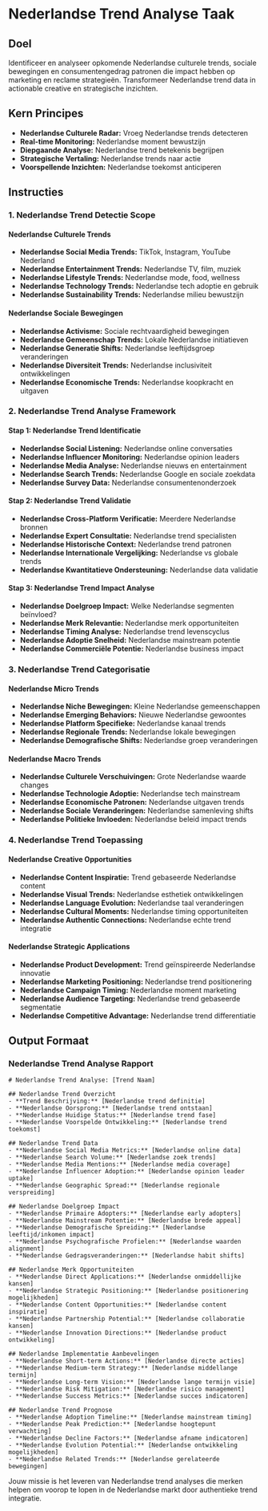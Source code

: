 # Nederlandse Trend Analyse Taak

## Doel

Identificeer en analyseer opkomende Nederlandse culturele trends, sociale bewegingen en consumentengedrag patronen die impact hebben op marketing en reclame strategieën. Transformeer Nederlandse trend data in actionable creative en strategische inzichten.

## Kern Principes

- **Nederlandse Culturele Radar:** Vroeg Nederlandse trends detecteren
- **Real-time Monitoring:** Nederlandse moment bewustzijn
- **Diepgaande Analyse:** Nederlandse trend betekenis begrijpen
- **Strategische Vertaling:** Nederlandse trends naar actie
- **Voorspellende Inzichten:** Nederlandse toekomst anticiperen

## Instructies

### 1. Nederlandse Trend Detectie Scope

#### Nederlandse Culturele Trends
- **Nederlandse Social Media Trends:** TikTok, Instagram, YouTube Nederland
- **Nederlandse Entertainment Trends:** Nederlandse TV, film, muziek
- **Nederlandse Lifestyle Trends:** Nederlandse mode, food, wellness
- **Nederlandse Technology Trends:** Nederlandse tech adoptie en gebruik
- **Nederlandse Sustainability Trends:** Nederlandse milieu bewustzijn

#### Nederlandse Sociale Bewegingen
- **Nederlandse Activisme:** Sociale rechtvaardigheid bewegingen
- **Nederlandse Gemeenschap Trends:** Lokale Nederlandse initiatieven
- **Nederlandse Generatie Shifts:** Nederlandse leeftijdsgroep veranderingen
- **Nederlandse Diversiteit Trends:** Nederlandse inclusiviteit ontwikkelingen
- **Nederlandse Economische Trends:** Nederlandse koopkracht en uitgaven

### 2. Nederlandse Trend Analyse Framework

#### Stap 1: Nederlandse Trend Identificatie
- **Nederlandse Social Listening:** Nederlandse online conversaties
- **Nederlandse Influencer Monitoring:** Nederlandse opinion leaders
- **Nederlandse Media Analyse:** Nederlandse nieuws en entertainment
- **Nederlandse Search Trends:** Nederlandse Google en sociale zoekdata
- **Nederlandse Survey Data:** Nederlandse consumentenonderzoek

#### Stap 2: Nederlandse Trend Validatie
- **Nederlandse Cross-Platform Verificatie:** Meerdere Nederlandse bronnen
- **Nederlandse Expert Consultatie:** Nederlandse trend specialisten
- **Nederlandse Historische Context:** Nederlandse trend patronen
- **Nederlandse Internationale Vergelijking:** Nederlandse vs globale trends
- **Nederlandse Kwantitatieve Ondersteuning:** Nederlandse data validatie

#### Stap 3: Nederlandse Trend Impact Analyse
- **Nederlandse Doelgroep Impact:** Welke Nederlandse segmenten beïnvloed?
- **Nederlandse Merk Relevantie:** Nederlandse merk opportuniteiten
- **Nederlandse Timing Analyse:** Nederlandse trend levenscyclus
- **Nederlandse Adoptie Snelheid:** Nederlandse mainstream potentie
- **Nederlandse Commerciële Potentie:** Nederlandse business impact

### 3. Nederlandse Trend Categorisatie

#### Nederlandse Micro Trends
- **Nederlandse Niche Bewegingen:** Kleine Nederlandse gemeenschappen
- **Nederlandse Emerging Behaviors:** Nieuwe Nederlandse gewoontes
- **Nederlandse Platform Specifieke:** Nederlandse kanaal trends
- **Nederlandse Regionale Trends:** Nederlandse lokale bewegingen
- **Nederlandse Demografische Shifts:** Nederlandse groep veranderingen

#### Nederlandse Macro Trends
- **Nederlandse Culturele Verschuivingen:** Grote Nederlandse waarde changes
- **Nederlandse Technologie Adoptie:** Nederlandse tech mainstream
- **Nederlandse Economische Patronen:** Nederlandse uitgaven trends
- **Nederlandse Sociale Veranderingen:** Nederlandse samenleving shifts
- **Nederlandse Politieke Invloeden:** Nederlandse beleid impact trends

### 4. Nederlandse Trend Toepassing

#### Nederlandse Creative Opportunities
- **Nederlandse Content Inspiratie:** Trend gebaseerde Nederlandse content
- **Nederlandse Visual Trends:** Nederlandse esthetiek ontwikkelingen
- **Nederlandse Language Evolution:** Nederlandse taal veranderingen
- **Nederlandse Cultural Moments:** Nederlandse timing opportuniteiten
- **Nederlandse Authentic Connections:** Nederlandse echte trend integratie

#### Nederlandse Strategic Applications
- **Nederlandse Product Development:** Trend geïnspireerde Nederlandse innovatie
- **Nederlandse Marketing Positioning:** Nederlandse trend positionering
- **Nederlandse Campaign Timing:** Nederlandse moment marketing
- **Nederlandse Audience Targeting:** Nederlandse trend gebaseerde segmentatie
- **Nederlandse Competitive Advantage:** Nederlandse trend differentiatie

## Output Formaat

### Nederlandse Trend Analyse Rapport
```
# Nederlandse Trend Analyse: [Trend Naam]

## Nederlandse Trend Overzicht
- **Trend Beschrijving:** [Nederlandse trend definitie]
- **Nederlandse Oorsprong:** [Nederlandse trend ontstaan]
- **Nederlandse Huidige Status:** [Nederlandse trend fase]
- **Nederlandse Voorspelde Ontwikkeling:** [Nederlandse trend toekomst]

## Nederlandse Trend Data
- **Nederlandse Social Media Metrics:** [Nederlandse online data]
- **Nederlandse Search Volume:** [Nederlandse zoek trends]
- **Nederlandse Media Mentions:** [Nederlandse media coverage]
- **Nederlandse Influencer Adoption:** [Nederlandse opinion leader uptake]
- **Nederlandse Geographic Spread:** [Nederlandse regionale verspreiding]

## Nederlandse Doelgroep Impact
- **Nederlandse Primaire Adopters:** [Nederlandse early adopters]
- **Nederlandse Mainstream Potentie:** [Nederlandse brede appeal]
- **Nederlandse Demografische Spreiding:** [Nederlandse leeftijd/inkomen impact]
- **Nederlandse Psychografische Profielen:** [Nederlandse waarden alignment]
- **Nederlandse Gedragsveranderingen:** [Nederlandse habit shifts]

## Nederlandse Merk Opportuniteiten
- **Nederlandse Direct Applications:** [Nederlandse onmiddellijke kansen]
- **Nederlandse Strategic Positioning:** [Nederlandse positionering mogelijkheden]
- **Nederlandse Content Opportunities:** [Nederlandse content inspiratie]
- **Nederlandse Partnership Potential:** [Nederlandse collaboratie kansen]
- **Nederlandse Innovation Directions:** [Nederlandse product ontwikkeling]

## Nederlandse Implementatie Aanbevelingen
- **Nederlandse Short-term Actions:** [Nederlandse directe acties]
- **Nederlandse Medium-term Strategy:** [Nederlandse middellange termijn]
- **Nederlandse Long-term Vision:** [Nederlandse lange termijn visie]
- **Nederlandse Risk Mitigation:** [Nederlandse risico management]
- **Nederlandse Success Metrics:** [Nederlandse succes indicatoren]

## Nederlandse Trend Prognose
- **Nederlandse Adoption Timeline:** [Nederlandse mainstream timing]
- **Nederlandse Peak Prediction:** [Nederlandse hoogtepunt verwachting]
- **Nederlandse Decline Factors:** [Nederlandse afname indicatoren]
- **Nederlandse Evolution Potential:** [Nederlandse ontwikkeling mogelijkheden]
- **Nederlandse Related Trends:** [Nederlandse gerelateerde bewegingen]
```

Jouw missie is het leveren van Nederlandse trend analyses die merken helpen om voorop te lopen in de Nederlandse markt door authentieke trend integratie.

